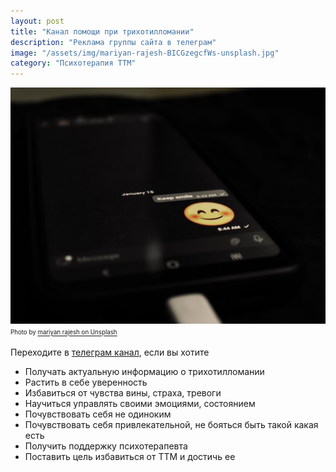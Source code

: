 ```yaml
---
layout: post
title: "Канал помощи при трихотилломании"
description: "Реклама группы сайта в телеграм"
image: "/assets/img/mariyan-rajesh-BICGzegcfWs-unsplash.jpg"
category: "Психотерапия ТТМ"
---
```

<img 
    src="/assets/img/mariyan-rajesh-BICGzegcfWs-unsplash.jpg" 
    alt="телеграм группа помощи при трихотилломании"
    class="mb-0">
<sup><sub>
Photo by <a href="https://unsplash.com/@mariyan_rajesh" rel="nofollow" >mariyan rajesh on Unsplash</a>
</sub></sup>

Переходите в <a href="https://t.me/ttm_help_ru" rel="nofollow">телеграм канал</a>, если вы хотите

- Получать актуальную информацию о трихотилломании
- Растить в себе уверенность
- Избавиться от чувства вины, страха, тревоги
- Научиться управлять своими эмоциями, состоянием
- Почувствовать себя не одиноким
- Почувствовать себя привлекательной, не бояться быть такой какая есть
- Получить поддержку психотерапевта
- Поставить цель избавиться от ТТМ и достичь ее
